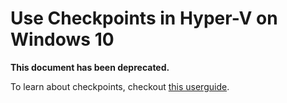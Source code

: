 # Use Checkpoints in Hyper-V on Windows 10

**This document has been deprecated.**

To learn about checkpoints, checkout [this userguide](../user_guide/checkpoints.md).


